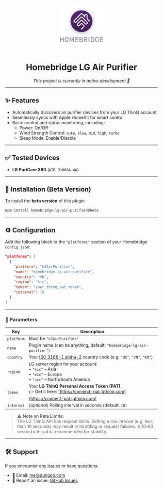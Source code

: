 <p align="center">
  <img src="https://github.com/homebridge/branding/raw/latest/logos/homebridge-wordmark-logo-vertical.png" width="150">
</p>

<h1 align="center">Homebridge LG Air Purifier</h1>

<p align="center"><em>This project is currently in active development 🚧</em></p>

---

## ✨ Features

- Automatically discovers air purifier devices from your LG ThinQ account
- Seamlessly syncs with Apple HomeKit for smart control
- Basic control and status monitoring, including:
  - Power: On/Off
  - Wind Strength Control: `auto`, `slow`, `mid`, `high`, `turbo`
  - Sleep Mode: Enable/Disable

---

## ✅ Tested Devices

- **LG PuriCare 360** (`AIR_910604_WW`)

---

## 🚀 Installation (Beta Version)

To install the **beta version** of this plugin:

```bash
npm install homebridge-lg-air-purifier@beta
```

---

## ⚙️ Configuration

Add the following block to the `"platforms"` section of your Homebridge `config.json`:

```json
"platforms": [
  {
    "platform": "LGAirPurifier",
    "name": "homebridge-lg-air-purifier",
    "country": "VN",
    "region": "kic",
    "token": "your_thinq_pat_token",
    "interval": 10
  }
]
```

---

### 🔑 Parameters

| Key       | Description |
|-----------|-------------|
| `platform` | Must be `"LGAirPurifier"` |
| `name`     | Plugin name (can be anything, default: `"homebridge-lg-air-purifier"`) |
| `country`  | Your [ISO 3166-1 alpha-2](https://en.wikipedia.org/wiki/ISO_3166-1_alpha-2) country code (e.g. `"US"`, `"VN"`, `"KR"`) |
| `region`   | LG server region for your account:<br>• `"kic"` – Asia<br>• `"eic"` – Europe<br>• `"aic"` – North/South America |
| `token`    | Your **LG ThinQ Personal Access Token (PAT)**. <br>👉 Get it here: [https://connect-pat.lgthinq.com](https://connect-pat.lgthinq.com) |
| `interval` | *(optional)* Polling interval in seconds (default: `10`) |

> ⚠️ **Note on Rate Limits:**  
> The LG ThinQ API has request limits. Setting a low interval (e.g. less than 10 seconds) may result in throttling or request failures. A 10–60 second interval is recommended for stability.

---

## 🛠️ Support

If you encounter any issues or have questions:

- 📧 Email: [me@dungpb.com](mailto:me@dungpb.com)
- 🐛 Report an issue: [GitHub Issues](https://github.com/badungphan99/lg-air-purifier/issues)